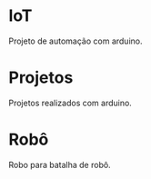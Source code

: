 # IoT
Projeto de automação com arduino.

# Projetos
Projetos realizados com arduino. 

# Robô
Robo para batalha de robô.
